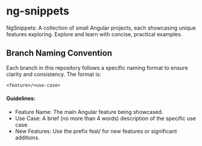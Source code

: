 # ng-snippets
NgSnippets: A collection of small Angular projects, each showcasing unique features exploring. Explore and learn with concise, practical examples.

## Branch Naming Convention
Each branch in this repository follows a specific naming format to ensure clarity and consistency. The format is:
```
<feature>/<use-case>
```
#### Guidelines:
* Feature Name: The main Angular feature being showcased.
* Use Case: A brief (no more than 4 words) description of the specific use case.
* New Features: Use the prefix feat/ for new features or significant additions.
